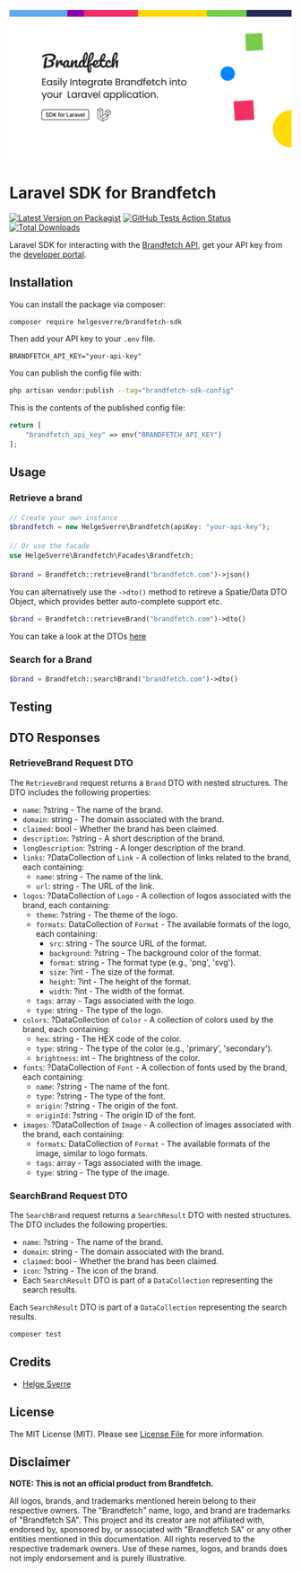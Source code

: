 ![Brandfetch SDK](.github/header.png)

# Laravel SDK for Brandfetch

[![Latest Version on Packagist](https://img.shields.io/packagist/v/helgesverre/brandfetch-sdk.svg?style=flat-square)](https://packagist.org/packages/helgesverre/brandfetch-sdk)
[![GitHub Tests Action Status](https://img.shields.io/github/actions/workflow/status/helgesverre/brandfetch-sdk/run-tests.yml?branch=main&label=tests&style=flat-square)](https://github.com/helgesverre/brandfetch-sdk/actions?query=workflow%3Arun-tests+branch%3Amain)
[![Total Downloads](https://img.shields.io/packagist/dt/helgesverre/brandfetch-sdk.svg?style=flat-square)](https://packagist.org/packages/helgesverre/brandfetch-sdk)

Laravel SDK for interacting with the [Brandfetch API](https://docs.brandfetch.com/reference/get-started), get your API
key from the [developer portal](https://developers.brandfetch.com/).

## Installation

You can install the package via composer:

```bash
composer require helgesverre/brandfetch-sdk
```

Then add your API key to your `.env` file.

```
BRANDFETCH_API_KEY="your-api-key"
```

You can publish the config file with:

```bash
php artisan vendor:publish --tag="brandfetch-sdk-config"
```

This is the contents of the published config file:

```php
return [
    "brandfetch_api_key" => env("BRANDFETCH_API_KEY")
];
```

## Usage

### Retrieve a brand

```php
// Create your own instance
$brandfetch = new HelgeSverre\Brandfetch(apiKey: "your-api-key");

// Or use the facade
use HelgeSverre\Brandfetch\Facades\Brandfetch;

$brand = Brandfetch::retrieveBrand("brandfetch.com")->json()
```

You can alternatively use the `->dto()` method to retireve a Spatie/Data DTO Object, which provides better auto-complete
support etc.

```php
$brand = Brandfetch::retrieveBrand("brandfetch.com")->dto()
```

You can take a look at the DTOs [here](./src/Data/Brand.php)

### Search for a Brand

```php
$brand = Brandfetch::searchBrand("brandfetch.com")->dto()
```

## Testing

## DTO Responses

### RetrieveBrand Request DTO

The `RetrieveBrand` request returns a `Brand` DTO with nested structures. The DTO includes the following properties:

- `name`: ?string - The name of the brand.
- `domain`: string - The domain associated with the brand.
- `claimed`: bool - Whether the brand has been claimed.
- `description`: ?string - A short description of the brand.
- `longDescription`: ?string - A longer description of the brand.
- `links`: ?DataCollection of `Link` - A collection of links related to the brand, each containing:
   - `name`: string - The name of the link.
   - `url`: string - The URL of the link.
- `logos`: ?DataCollection of `Logo` - A collection of logos associated with the brand, each containing:
   - `theme`: ?string - The theme of the logo.
   - `formats`: DataCollection of `Format` - The available formats of the logo, each containing:
       - `src`: string - The source URL of the format.
       - `background`: ?string - The background color of the format.
       - `format`: string - The format type (e.g., 'png', 'svg').
       - `size`: ?int - The size of the format.
       - `height`: ?int - The height of the format.
       - `width`: ?int - The width of the format.
   - `tags`: array - Tags associated with the logo.
   - `type`: string - The type of the logo.
- `colors`: ?DataCollection of `Color` - A collection of colors used by the brand, each containing:
   - `hex`: string - The HEX code of the color.
   - `type`: string - The type of the color (e.g., 'primary', 'secondary').
   - `brightness`: int - The brightness of the color.
- `fonts`: ?DataCollection of `Font` - A collection of fonts used by the brand, each containing:
   - `name`: ?string - The name of the font.
   - `type`: ?string - The type of the font.
   - `origin`: ?string - The origin of the font.
   - `originId`: ?string - The origin ID of the font.
- `images`: ?DataCollection of `Image` - A collection of images associated with the brand, each containing:
   - `formats`: DataCollection of `Format` - The available formats of the image, similar to logo formats.
   - `tags`: array - Tags associated with the image.
   - `type`: string - The type of the image.

### SearchBrand Request DTO

The `SearchBrand` request returns a `SearchResult` DTO with nested structures. The DTO includes the following properties:

- `name`: ?string - The name of the brand.
- `domain`: string - The domain associated with the brand.
- `claimed`: bool - Whether the brand has been claimed.
- `icon`: ?string - The icon of the brand.
- Each `SearchResult` DTO is part of a `DataCollection` representing the search results.

Each `SearchResult` DTO is part of a `DataCollection` representing the search results.

```bash
composer test
```

## Credits

- [Helge Sverre](https://github.com/HelgeSverre)

## License

The MIT License (MIT). Please see [License File](LICENSE.md) for more information.

## Disclaimer

**NOTE: This is not an official product from Brandfetch.**

All logos, brands, and trademarks mentioned herein belong to their respective owners. The "Brandfetch" name, logo, and
brand are trademarks of "Brandfetch SA". This project and its creator are not affiliated with, endorsed by, sponsored
by, or associated with "Brandfetch SA" or any other entities mentioned in this documentation. All rights reserved to the
respective trademark owners. Use of these names, logos, and brands does not imply endorsement and is purely
illustrative.

